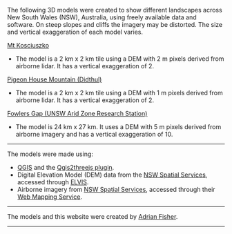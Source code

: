 <p>
The following 3D models were created to show different landscapes across New South Wales (NSW), Australia, using freely available data and software. On steep slopes and cliffs the imagery may be distorted. The size and vertical exaggeration of each model varies.
</p>
<p>
<a href="https://adrian-g-fisher.github.io/3d_models/kosciuszko/kosciuszko.html">Mt Kosciuszko</a>
<ul style="padding-left:20px">
<li>The model is a 2 km x 2 km tile using a DEM with 2 m pixels derived from airborne lidar. It has a vertical exaggeration of 2.</li>
</ul>
</p>
<p>
<a href="https://adrian-g-fisher.github.io/3d_models/pigeon_house/pigeon_house.html">Pigeon House Mountain (Didthul)</a>
<ul style="padding-left:20px">
<li>The model is a 2 km x 2 km tile using a DEM with 1 m pixels derived from airborne lidar. It has a vertical exaggeration of 2.</li>
</ul>
</p>
<p>
<a href="https://adrian-g-fisher.github.io/3d_models/fowlers_gap/fowlers_gap.html">Fowlers Gap (UNSW Arid Zone Research Station)</a>
<ul style="padding-left:20px">
<li>The model is 24 km x 27 km. It uses a DEM with 5 m pixels derived from airborne imagery and has a vertical exaggeration of 10.</li>
</ul>
</p>
<hr>
<p>
The models were made using:
</p>
<p>
<ul><li><a href="https://www.qgis.org">QGIS</a> and the <a href="https://qgis2threejs.readthedocs.io/en/docs/">Qgis2threejs plugin</a>.</li>
<li>Digital Elevation Model (DEM) data from the <a href="https://www.spatial.nsw.gov.au/">NSW Spatial Services</a>, accessed through <a href="https://elevation.fsdf.org.au/">ELVIS</a>.</li>
<li>Airborne imagery from <a href="https://www.spatial.nsw.gov.au/">NSW Spatial Services</a>, accessed through their <a href="https://www.spatial.nsw.gov.au/products_and_services/web_services/qgis">Web Mapping Service</a>.</li></ul>
</p>
<hr>
<p>
The models and this website were created by <a href="https://www.bees.unsw.edu.au/our-people/adrian-fisher">Adrian Fisher</a>.
</p>
<hr>
